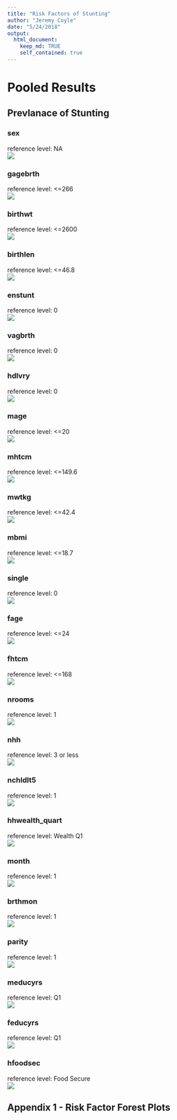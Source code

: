 ```yaml
---
title: "Risk Factors of Stunting"
author: "Jeremy Coyle"
date: "5/24/2018"
output: 
  html_document:
    keep_md: TRUE
    self_contained: true
---
```




# Pooled Results

## Prevlanace of Stunting



  
### sex   
reference level: NA   
![](risk_factor_report_files/figure-html/plot_pooled-1.png)<!-- -->  
  
### gagebrth   
reference level: <=266   
![](risk_factor_report_files/figure-html/plot_pooled-2.png)<!-- -->  
  
### birthwt   
reference level: <=2600   
![](risk_factor_report_files/figure-html/plot_pooled-3.png)<!-- -->  
  
### birthlen   
reference level: <=46.8   
![](risk_factor_report_files/figure-html/plot_pooled-4.png)<!-- -->  
  
### enstunt   
reference level: 0   
![](risk_factor_report_files/figure-html/plot_pooled-5.png)<!-- -->  
  
### vagbrth   
reference level: 0   
![](risk_factor_report_files/figure-html/plot_pooled-6.png)<!-- -->  
  
### hdlvry   
reference level: 0   
![](risk_factor_report_files/figure-html/plot_pooled-7.png)<!-- -->  
  
### mage   
reference level: <=20   
![](risk_factor_report_files/figure-html/plot_pooled-8.png)<!-- -->  
  
### mhtcm   
reference level: <=149.6   
![](risk_factor_report_files/figure-html/plot_pooled-9.png)<!-- -->  
  
### mwtkg   
reference level: <=42.4   
![](risk_factor_report_files/figure-html/plot_pooled-10.png)<!-- -->  
  
### mbmi   
reference level: <=18.7   
![](risk_factor_report_files/figure-html/plot_pooled-11.png)<!-- -->  
  
### single   
reference level: 0   
![](risk_factor_report_files/figure-html/plot_pooled-12.png)<!-- -->  
  
### fage   
reference level: <=24   
![](risk_factor_report_files/figure-html/plot_pooled-13.png)<!-- -->  
  
### fhtcm   
reference level: <=168   
![](risk_factor_report_files/figure-html/plot_pooled-14.png)<!-- -->  
  
### nrooms   
reference level: 1   
![](risk_factor_report_files/figure-html/plot_pooled-15.png)<!-- -->  
  
### nhh   
reference level: 3 or less   
![](risk_factor_report_files/figure-html/plot_pooled-16.png)<!-- -->  
  
### nchldlt5   
reference level: 1   
![](risk_factor_report_files/figure-html/plot_pooled-17.png)<!-- -->  
  
### hhwealth_quart   
reference level: Wealth Q1   
![](risk_factor_report_files/figure-html/plot_pooled-18.png)<!-- -->  
  
### month   
reference level: 1   
![](risk_factor_report_files/figure-html/plot_pooled-19.png)<!-- -->  
  
### brthmon   
reference level: 1   
![](risk_factor_report_files/figure-html/plot_pooled-20.png)<!-- -->  
  
### parity   
reference level: 1   
![](risk_factor_report_files/figure-html/plot_pooled-21.png)<!-- -->  
  
### meducyrs   
reference level: Q1   
![](risk_factor_report_files/figure-html/plot_pooled-22.png)<!-- -->  
  
### feducyrs   
reference level: Q1   
![](risk_factor_report_files/figure-html/plot_pooled-23.png)<!-- -->  
  
### hfoodsec   
reference level: Food Secure   
![](risk_factor_report_files/figure-html/plot_pooled-24.png)<!-- -->  

## Appendix 1 - Risk Factor Forest Plots

